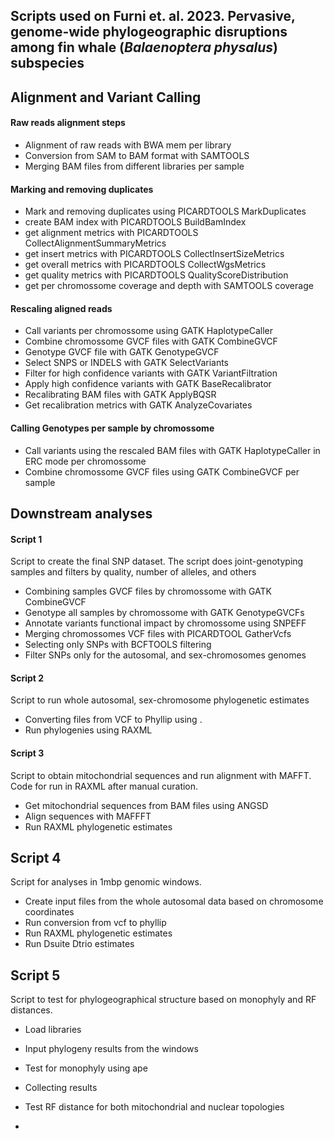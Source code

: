 <div id="header">

</div>

## Scripts used on Furni et. al. 2023. Pervasive, genome-wide phylogeographic disruptions among fin whale (_Balaenoptera physalus_) subspecies


## Alignment and Variant Calling 

#### Raw reads alignment steps 

- Alignment of raw reads with BWA mem per library
- Conversion from SAM to BAM format with SAMTOOLS
- Merging BAM files from different libraries per sample 

#### Marking and removing duplicates 

- Mark and removing duplicates using PICARDTOOLS MarkDuplicates 
- create BAM index with PICARDTOOLS BuildBamIndex
- get alignment metrics with PICARDTOOLS CollectAlignmentSummaryMetrics
- get insert metrics with PICARDTOOLS CollectInsertSizeMetrics
- get overall metrics with PICARDTOOLS CollectWgsMetrics
- get quality metrics with PICARDTOOLS QualityScoreDistribution
- get per chromossome coverage and depth with SAMTOOLS coverage

#### Rescaling aligned reads 

- Call variants per chromossome using GATK HaplotypeCaller 
- Combine chromossome GVCF files with GATK CombineGVCF
- Genotype GVCF file with GATK GenotypeGVCF 
- Select SNPS or INDELS with GATK SelectVariants 
- Filter for high confidence variants with GATK VariantFiltration
- Apply high confidence variants with GATK BaseRecalibrator
- Recalibrating BAM files with GATK ApplyBQSR
- Get recalibration metrics with GATK AnalyzeCovariates

#### Calling Genotypes per sample by chromossome 

- Call variants using the rescaled BAM files with GATK HaplotypeCaller in ERC mode per chromossome
- Combine chromossome GVCF files using GATK CombineGVCF per sample 


## Downstream analyses 

#### Script 1

Script to create the final SNP dataset. The script does joint-genotyping samples and filters by quality, number of alleles, and others

- Combining samples GVCF files by chromossome with GATK CombineGVCF
- Genotype all samples by chromossome with GATK GenotypeGVCFs
- Annotate variants functional impact by chromossome using SNPEFF 
- Merging chromossomes VCF files with PICARDTOOL GatherVcfs
- Selecting only SNPs with BCFTOOLS filtering
- Filter SNPs only for the autosomal, and sex-chromosomes genomes


#### Script 2

Script to run whole autosomal, sex-chromosome phylogenetic estimates 

- Converting files from VCF to Phyllip using . 
- Run phylogenies using RAXML
  

#### Script 3 

Script to obtain mitochondrial sequences and run alignment with MAFFT. Code for run in RAXML after manual curation. 

- Get mitochondrial sequences from BAM files using ANGSD
- Align sequences with MAFFFT
- Run RAXML phylogenetic estimates 


## Script 4 

Script for analyses in 1mbp genomic windows.

- Create input files from the whole autosomal data based on chromosome coordinates
- Run conversion from vcf to phyllip
- Run RAXML phylogenetic estimates
- Run Dsuite Dtrio estimates

## Script 5

Script to test for phylogeographical structure based on monophyly and RF distances.

- Load libraries
- Input phylogeny results from the windows
- Test for monophyly using ape
- Collecting results
- Test RF distance for both mitochondrial and nuclear topologies

  



- 


 
